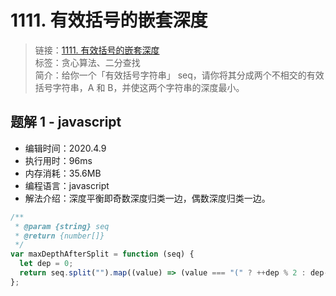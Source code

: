 # 1111. 有效括号的嵌套深度

> 链接：[1111. 有效括号的嵌套深度](https://leetcode-cn.com/problems/maximum-nesting-depth-of-two-valid-parentheses-strings/)  
> 标签：贪心算法、二分查找  
> 简介：给你一个「有效括号字符串」 seq，请你将其分成两个不相交的有效括号字符串，A 和 B，并使这两个字符串的深度最小。

## 题解 1 - javascript

- 编辑时间：2020.4.9
- 执行用时：96ms
- 内存消耗：35.6MB
- 编程语言：javascript
- 解法介绍：深度平衡即奇数深度归类一边，偶数深度归类一边。

```javascript
/**
 * @param {string} seq
 * @return {number[]}
 */
var maxDepthAfterSplit = function (seq) {
  let dep = 0;
  return seq.split("").map((value) => (value === "(" ? ++dep % 2 : dep-- % 2));
};
```

